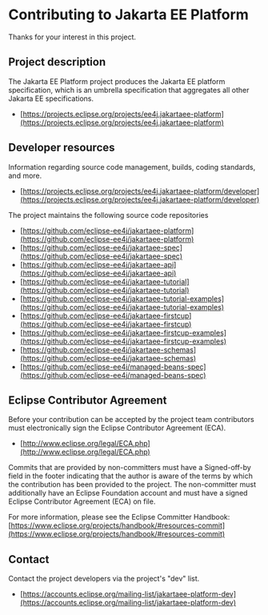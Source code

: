 # Contributing to Jakarta EE Platform

Thanks for your interest in this project.

## Project description

The Jakarta EE Platform project produces the Jakarta EE
platform specification, which is an umbrella specification that
aggregates all other Jakarta EE specifications.

* [https://projects.eclipse.org/projects/ee4j.jakartaee-platform](https://projects.eclipse.org/projects/ee4j.jakartaee-platform)

## Developer resources

Information regarding source code management, builds, coding standards, and
more.

* [https://projects.eclipse.org/projects/ee4j.jakartaee-platform/developer](https://projects.eclipse.org/projects/ee4j.jakartaee-platform/developer)

The project maintains the following source code repositories

* [https://github.com/eclipse-ee4j/jakartaee-platform](https://github.com/eclipse-ee4j/jakartaee-platform)
* [https://github.com/eclipse-ee4j/jakartaee-spec](https://github.com/eclipse-ee4j/jakartaee-spec)
* [https://github.com/eclipse-ee4j/jakartaee-api](https://github.com/eclipse-ee4j/jakartaee-api)
* [https://github.com/eclipse-ee4j/jakartaee-tutorial](https://github.com/eclipse-ee4j/jakartaee-tutorial)
* [https://github.com/eclipse-ee4j/jakartaee-tutorial-examples](https://github.com/eclipse-ee4j/jakartaee-tutorial-examples)
* [https://github.com/eclipse-ee4j/jakartaee-firstcup](https://github.com/eclipse-ee4j/jakartaee-firstcup)
* [https://github.com/eclipse-ee4j/jakartaee-firstcup-examples](https://github.com/eclipse-ee4j/jakartaee-firstcup-examples)
* [https://github.com/eclipse-ee4j/jakartaee-schemas](https://github.com/eclipse-ee4j/jakartaee-schemas)
* [https://github.com/eclipse-ee4j/managed-beans-spec](https://github.com/eclipse-ee4j/managed-beans-spec)

## Eclipse Contributor Agreement

Before your contribution can be accepted by the project team contributors must
electronically sign the Eclipse Contributor Agreement (ECA).

* [http://www.eclipse.org/legal/ECA.php](http://www.eclipse.org/legal/ECA.php)

Commits that are provided by non-committers must have a Signed-off-by field in
the footer indicating that the author is aware of the terms by which the
contribution has been provided to the project. The non-committer must
additionally have an Eclipse Foundation account and must have a signed Eclipse
Contributor Agreement (ECA) on file.

For more information, please see the Eclipse Committer Handbook:
[https://www.eclipse.org/projects/handbook/#resources-commit](https://www.eclipse.org/projects/handbook/#resources-commit)

## Contact

Contact the project developers via the project's "dev" list.

* [https://accounts.eclipse.org/mailing-list/jakartaee-platform-dev](https://accounts.eclipse.org/mailing-list/jakartaee-platform-dev)
